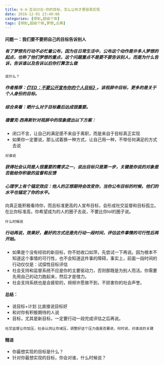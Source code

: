 ```yaml
---
title: 6-4-互动讨论-你的目标，怎么公布才更容易实现
date: 2016-12-01 23:49:08
categories: [得到,超级个体]
tags: [得到,超级个体,梦想,古典]
---
```

#### 问题一：我们要不要把自己的目标告诉别人

##### 有了梦想先行动不必忙着公布，因为在日常生活中，公布这个动作是许多人梦想的起点，也称了他们梦想的重点，这个问题重点不是要不要告诉别人，而是为什么告诉，告诉谁以及告诉以后你打算怎么做

`说什么？`

##### 作者推荐：[《TED：不要公开宣布你的个人目标》](http://open.163.com/movie/2010/9/H/J/M77TJ4TC9_M9BTM2LHJ.html)。该视屏中目标，更多的是关于个人身份的目标。

##### 综合来看：晒什么对于目标最后达成很重要。
<!-- more --> 
##### 德雷克·西弗斯针对视屏中的现象提出以下方案：
- 闭口不言，让自己的满足感不来自于离职，而是来自于目标真正实现
- 如果你一定要说，那么试着换一种方式，让自己用一种，不带任何满足的方式去说

`对谁说`

##### 获得社会认同是人很重要的需求之一，说出目标只是第一步，关键是你说的对象是否能给你积极的监督和反馈

##### 心理学上有个锚定效应：他人的正想期待会改变你，当你公布目标的时候，他们的水平也锚定了你的水平。
向真正能积极看待你，而且标准更高的人宣布目标，会形成社交监督和目标孤立。在比你标准高，你希望成为的人的圈子去说，不要比你lol的圈子说。

`什么时候说`

##### 行动再说，效果好，最好的方式还是先行动一段时间，评估这件事情的可行性后再开始。
- 如果是个没有经验的新目标，你不妨收口如萍，先尝试一下再说。因为根本不知道这个事情的可行性，也不会知道这件事的障碍，事实上，前面一段时间的行动仅仅是：试探性目标评估
- 社会支持和监督系统不应是你的主要驱动力，否则那既是为别人而活。你需要先用自己的动力跑起来，然后才是借力。
- 社会支持系统也是会疲软的，频频许愿做不到，不损害你的社会声誉。

#### 总结：

-  说目标+计划 比直接说目标好
- 和对你有积极期待的人说
- 目标，尤其是新目标，一定要行动一段完成评估之后再说。

`社交监督让你加压，社会认同让你减压，调整好这个压力值是否要说，何时说，对谁说的关键`


#### 精进

- 你最想实现的目标是什么？
- 针对你最想实现的目标，你会对谁，什么时候说？
